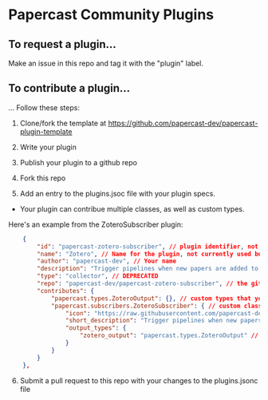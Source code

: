 # Papercast Community Plugins

## To request a plugin...

Make an issue in this repo and tag it with the "plugin" label.

## To contribute a plugin...

... Follow these steps:

1. Clone/fork the template at https://github.com/papercast-dev/papercast-plugin-template

2. Write your plugin

3. Publish your plugin to a github repo

4. Fork this repo

5. Add an entry to the plugins.jsoc file with your plugin specs. 

  - Your plugin can contribue multiple classes, as well as custom types.
  
  Here's an example from the ZoteroSubscriber plugin:

```json
    {
        "id": "papercast-zotero-subscriber", // plugin identifier, not currently used but may be used in docs
        "name": "Zotero", // Name for the plugin, not currently used but may be used in docs
        "author": "papercast-dev", // Your name
        "description": "Trigger pipelines when new papers are added to Zotero", // Description for the overall plugin
        "type": "collector", // DEPRECATED
        "repo": "papercast-dev/papercast-zotero-subscriber", // the github repo where your plugin is published
        "contributes": {
            "papercast.types.ZoteroOutput": {}, // custom types that your plugin contributes
            "papercast.subscribers.ZoteroSubscriber": { // custom classes (subscribers, processors, publishers) that your plugin contributes
                "icon": "https://raw.githubusercontent.com/papercast-dev/papercast-community/main/assets/img/zotero.png",  // link to an icon for your plugin
                "short_description": "Trigger pipelines when new papers are added to Zotero", // Description for the class, appears in the docs
                "output_types": {
                    "zotero_output": "papercast.types.ZoteroOutput" // input and output types
                }
            }
        }
    },
```

6. Submit a pull request to this repo with your changes to the plugins.jsonc file

